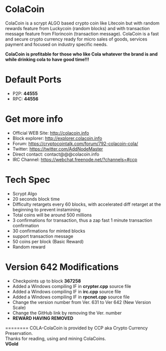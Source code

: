 ColaCoin
========
ColaCoin is a scrypt ALGO based crypto coin like Litecoin but with random rewards feature from Luckycoin (random blocks) and with transaction message feature from Florincoin (transaction message).
ColaCoin is a fast and secure crypto currency ready for micro sales of goods, services payment and focused on industry specific needs.

**ColaCoin is profitable for those who like Cola whatever the brand is and while drinking cola to have good time!!!**


Default Ports
========
* P2P: **44555**
* RPC: **44556**


Get more info
========
* Official WEB Site: http://colacoin.info
* Block explorer: http://explorer.colacoin.info
* Forum: https://cryptocointalk.com/forum/792-colacoin-cola/
* Twitter: https://twitter.com/AddNodeMaster
* Direct contact: contact@@@colacoin.info
* IRC Channel: https://webchat.freenode.net/?channels=#ccp


Tech Spec
========
* Scrypt Algo
* 20 seconds block time
* Difficulty retargets every 60 blocks, with accelerated diff retarget at the beginning to prevent instamining 
* Total coins will be around 500 millions
* 3 confirmations for transaction, thus a zap fast 1 minute transaction confirmation
* 30 confirmations for minted blocks
* support transaction message
* 50 coins per block (Basic Reward)
* Random reward




Version 642 Modifications
========
* Checkpoints up to block **367258**
* Added a Windows compiling IF in **crypter.cpp** source file
* Added a Windows compiling IF in **irc.cpp** source file
* Added a Windows compiling IF in **rpcnet.cpp** source file
* Change the version number from Ver. 631 to Ver 642 (New Version Scale)
* Change the GitHub link by removing the Ver. number
* **REWARD HAVING REMOVED**

========
COLA-ColaCoin is provided by CCP aka Crypto Currency Preservation.  
Thanks for reading, using and mining ColaCoins.  
**VGold**






